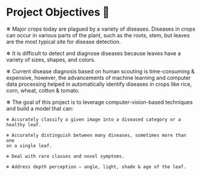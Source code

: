 # **Project Objectives 🏹**

❄ Major crops today are plagued by a variety of diseases. Diseases in crops can 
occur in various parts of the plant, such as the roots, stem, but leaves are the
most typical site for disease detection.

❄ It is difficult to detect and diagnose diseases because leaves have a variety
of sizes, shapes, and colors.

❄ Current disease diagnosis based on human scouting is time-consuming & expensive,
however, the advancements of machine learning and computer data processing helped
in automatically identify diseases in crops like rice, corn, wheat, cotton & tomato. 

❄ The goal of this project is to leverage computer-vision-based techniques
and build a model that can:

    ❄ Accurately classify a given image into a diseased category or a healthy leaf. 

    ❄ Accurately distinguish between many diseases, sometimes more than one
    on a single leaf.

    ❄ Deal with rare classes and novel symptoms.

    ❄ Address depth perception — angle, light, shade & age of the leaf.
